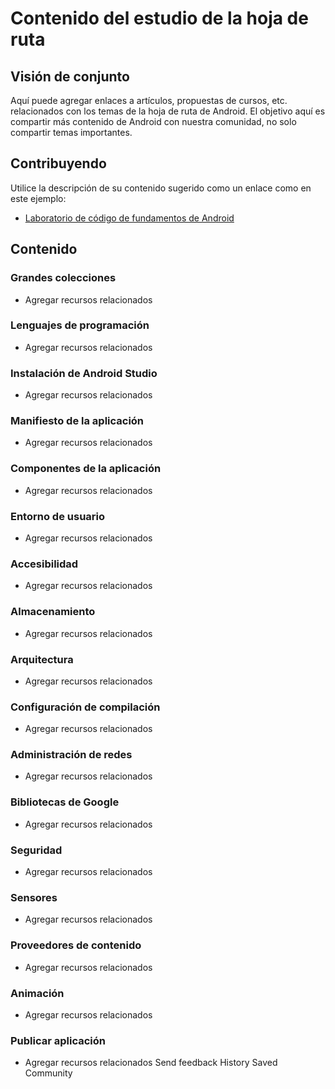 # Contenido del estudio de la hoja de ruta

## Visión de conjunto

Aquí puede agregar enlaces a artículos, propuestas de cursos, etc. relacionados con los temas de la hoja de ruta de Android. El objetivo aquí es compartir más contenido de Android con nuestra comunidad, no solo compartir temas importantes.

## Contribuyendo
Utilice la descripción de su contenido sugerido como un enlace como en este ejemplo:
* [Laboratorio de código de fundamentos de Android](https://codelabs.developers.google.com/codelabs/android-training-welcome/index.html?index=..%2F..index#0)

## Contenido
### Grandes colecciones
* Agregar recursos relacionados



### Lenguajes de programación
* Agregar recursos relacionados

### Instalación de Android Studio
* Agregar recursos relacionados
### Manifiesto de la aplicación
* Agregar recursos relacionados
### Componentes de la aplicación
* Agregar recursos relacionados
### Entorno de usuario
* Agregar recursos relacionados
### Accesibilidad
* Agregar recursos relacionados
### Almacenamiento
* Agregar recursos relacionados
### Arquitectura
* Agregar recursos relacionados
### Configuración de compilación
* Agregar recursos relacionados
### Administración de redes
* Agregar recursos relacionados
### Bibliotecas de Google
* Agregar recursos relacionados
### Seguridad
* Agregar recursos relacionados
### Sensores
* Agregar recursos relacionados
### Proveedores de contenido
* Agregar recursos relacionados
### Animación
* Agregar recursos relacionados
### Publicar aplicación
* Agregar recursos relacionados
Send feedback
History
Saved
Community
